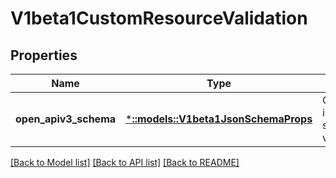 # V1beta1CustomResourceValidation

## Properties
Name | Type | Description | Notes
------------ | ------------- | ------------- | -------------
**open_apiv3_schema** | [***::models::V1beta1JsonSchemaProps**](v1beta1.JSONSchemaProps.md) | OpenAPIV3Schema is the OpenAPI v3 schema to be validated against. | [optional] [default to null]

[[Back to Model list]](../README.md#documentation-for-models) [[Back to API list]](../README.md#documentation-for-api-endpoints) [[Back to README]](../README.md)


